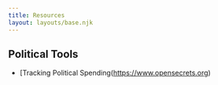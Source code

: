 ```yaml
---
title: Resources
layout: layouts/base.njk
---
```




## Political Tools

* [Tracking Political Spending(https://www.opensecrets.org)
